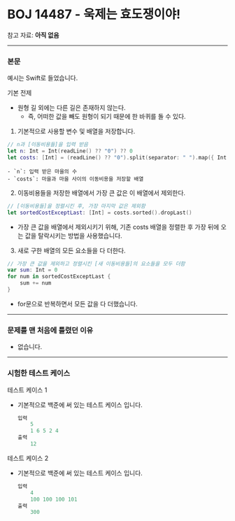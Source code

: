 # BOJ 14487 - 욱제는 효도쟁이야!

참고 자료: **아직 없음**

---
### 본문
예시는 Swift로 들었습니다.

기본 전제
- 원형 길 외에는 다른 길은 존재하지 않는다.
    - 즉, 어떠한 값을 빼도 원형이 되기 때문에 한 바퀴를 돌 수 있다.


1. 기본적으로 사용할 변수 및 배열을 저장합니다.
```Swift
// n과 [이동비용들]을 입력 받음
let n: Int = Int(readLine() ?? "0") ?? 0
let costs: [Int] = (readLine() ?? "0").split(separator: " ").map({ Int($0) ?? 0 })
```
    - `n`: 입력 받은 마을의 수
    - `costs`: 마을과 마을 사이의 이동비용을 저장할 배열


2. 이동비용들을 저장한 배열에서 가장 큰 값은 이 배열에서 제외한다.
```Swift
// [이동비용들]을 정렬시킨 후, 가장 마지막 값은 제외함
let sortedCostExceptLast: [Int] = costs.sorted().dropLast()
```
- 가장 큰 값을 배열에서 제외시키기 위해, 기존 costs 배열을 정렬한 후 가장 뒤에 오는 값을 탈락시키는 방법을 사용했습니다.


3. 새로 구한 배열의 모든 요소들을 다 더한다.
``` Swift
// 가장 큰 값을 제외하고 정렬시킨 [새 이동비용들]의 요소들을 모두 더함
var sum: Int = 0
for num in sortedCostExceptLast {
    sum += num
}
```
- for문으로 반복하면서 모든 값을 다 더했습니다.
    
    
---
### 문제를 맨 처음에 틀렸던 이유
- 없습니다.

---
### 시험한 테스트 케이스

테스트 케이스 1
- 기본적으로 백준에 써 있는 테스트 케이스 입니다.
    ```Swift
    입력
        5
        1 6 5 2 4
    출력
        12
    ```
    
테스트 케이스 2
- 기본적으로 백준에 써 있는 테스트 케이스 입니다.
    ```Swift
    입력
        4
        100 100 100 101
    출력
        300
    ```
